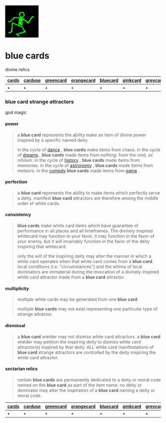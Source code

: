 ![dancer](assets/dancer.gif)

# blue cards

divine relics

|  [cards](cards.md)  |  [carduse](carduse.md)  |  [greencard](greencard.md)  |  [orangecard](orangecard.md)  |  [bluecard](bluecard.md)  |  [pinkcard](pinkcard.md)  |  [greycard](greycard.md)  |  [mintcard](mintcard.md)  |  [goldcard](goldcard.md)  |  [yellowcard](yellowcard.md)  | 
| ------------------- | ----------------------- | --------------------------- | ----------------------------- | ------------------------- | ------------------------- | ------------------------- | ------------------------- | ------------------------- | ----------------------------- | 
| •                   | •                       | •                           | •                             | •                         | •                         | •                         | •                         | •                         | •                             | 

### blue card strange attractors

god magic

#### 

#### power
>
>  a **blue card** represents the ability make an item of divine power inspired by a specific named deity.
>
>  in the cycle of  [dance](dance.md) , **blue cards** make items from chaos. in the cycle of  [dreams](dreams.md) , **blue cards** made items from nothing: from the void, *ex nihilum*. in the cycle of  [history](history.md) , **blue cards** made items from memories. in the cycle of  [astronomy](astronomy.md) , **blue cards** made items from meteors. in the  [comedy](comedy.md)  **blue cards** made items from  [game](game.md) .

#### 

#### perfection
>
>  a **blue card** represents the ability to make items which perfectly serve a deity. manifest **blue card** attractors are therefore among the middle order of white cards.

#### 

#### consistency
>
>  **blue cards** make white card items which have guarantee of performance in all places and all timeframes. The divinely inspired whitecard may function in your favor, it may function in the favor of your enemy, but it will invariably function in the favor of the deity inspiring that whitecard.
>
>  only the will of the inspiring deity may alter the manner in which a white card operates when that white card comes from a **blue card**. local conditions (i.e. "circumstances") and the whims of local dominators are immaterial during the invocation of a divinely-inspired white card attractor made from a **blue card** attractor.

#### 

#### multiplicity
>
>  multiple white cards may be generated from one **blue card**.
>
>  multiple **blue cards** may not exist representing one particular type of strange attractor. 

#### 

#### dismissal
>
>  a **blue card** wielder may not dismiss white card attractors. a **blue card** wielder may petition the inspiring deity to dismiss white card attractor(s) inspired by that deity. ALL white card manifestations of **blue card** strange attractors are controlled by the deity inspiring the white card attractor.

#### 

#### sectarian relics
>
>  certain **blue cards** are permanently dedicated to a deity or moral code named on the **blue card** as part of the item name. no deity or dominator may alter the inspiration of a **blue card** naming a deity or moral code.

|  [cards](cards.md)  |  [carduse](carduse.md)  |  [greencard](greencard.md)  |  [orangecard](orangecard.md)  |  [bluecard](bluecard.md)  |  [pinkcard](pinkcard.md)  |  [greycard](greycard.md)  |  [mintcard](mintcard.md)  |  [goldcard](goldcard.md)  |  [yellowcard](yellowcard.md)  | 
| ------------------- | ----------------------- | --------------------------- | ----------------------------- | ------------------------- | ------------------------- | ------------------------- | ------------------------- | ------------------------- | ----------------------------- | 
| •                   | •                       | •                           | •                             | •                         | •                         | •                         | •                         | •                         | •                             | 

 